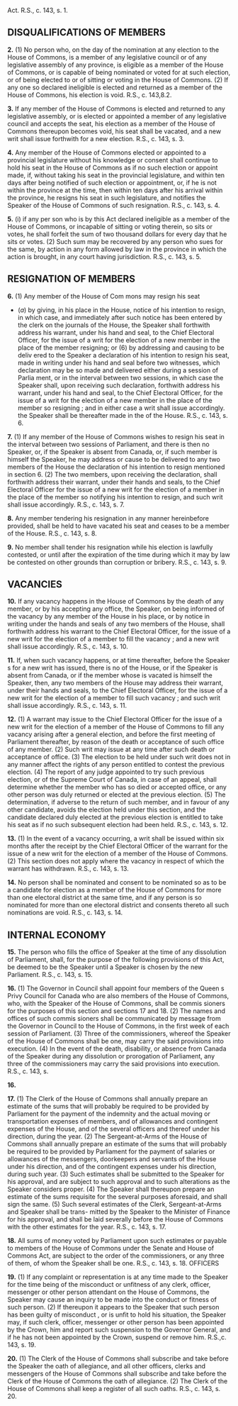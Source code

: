 Act. R.S., c. 143, s. 1.

## DISQUALIFICATIONS OF MEMBERS

**2.** (1) No person who, on the day of the
nomination at any election to the House of
Commons, is a member of any legislative
council or of any legislative assembly of any
province, is eligible as a member of the House
of Commons, or is capable of being nominated
or voted for at such election, or of being
elected to or of sitting or voting in the House
of Commons.
(2) If any one so declared ineligible is
elected and returned as a member of the
House of Commons, his election is void. R.S.,
c. 143,8.2.

**3.** If any member of the House of Commons
is elected and returned to any legislative
assembly, or is elected or appointed a member
of any legislative council and accepts the
seat, his election as a member of the House
of Commons thereupon becomes void, his seat
shall be vacated, and a new writ shall issue
forthwith for a new election. R.S., c. 143, s. 3.

**4.** Any member of the House of Commons
elected or appointed to a provincial legislature
without his knowledge or consent shall
continue to hold his seat in the House of
Commons as if no such election or appoint
made, if, without taking his seat in the
provincial legislature, and within ten days
after being notified of such election or
appointment, or, if he is not within the
province at the time, then within ten days
after his arrival within the province, he resigns
his seat in such legislature, and notifies the
Speaker of the House of Commons of such
resignation. R.S., c. 143, s. 4.

**5.** (i) if any per son who is by this Act
declared ineligible as a member of the House
of Commons, or incapable of sitting or voting
therein, so sits or votes, he shall forfeit the
sum of two thousand dollars for every day
that he sits or votes.
(2) Such sum may be recovered by any
person who sues for the same, by action in
any form allowed by law in the province in
which the action is brought, in any court
having jurisdiction. R.S., c. 143, s. 5.

## RESIGNATION OF MEMBERS

**6.** (1) Any member of the House of Com
mons may resign his seat
  * (_a_) by giving, in his place in the House,
notice of his intention to resign, in which
case, and immediately after such notice has
been entered by the clerk on the journals of
the House, the Speaker shall forthwith
address his warrant, under his hand and
seal, to the Chief Electoral Officer, for the
issue of a writ for the election of a new
member in the place of the member
resigning; or
(6) by addressing and causing to be deliv
ered to the Speaker a declaration of his
intention to resign his seat, made in writing
under his hand and seal before two witnesses,
which declaration may be so made and
delivered either during a session of Parlia
ment, or in the interval between two
sessions, in which case the Speaker shall,
upon receiving such declaration, forthwith
address his warrant, under his hand and
seal, to the Chief Electoral Officer, for the
issue of a writ for the election of a new
member in the place of the member so
resigning ;
and in either case a writ shall issue accordingly.
the Speaker shall be thereafter made in the
of the House. R.S., c. 143, s. 6.

**7.** (1) If any member of the House of
Commons wishes to resign his seat in the
interval between two sessions of Parliament,
and there is then no Speaker, or, if the
Speaker is absent from Canada, or, if such
member is himself the Speaker, he may
address or cause to be delivered to any two
members of the House the declaration of his
intention to resign mentioned in section 6.
(2) The two members, upon receiving the
declaration, shall forthwith address their
warrant, under their hands and seals, to the
Chief Electoral Officer for the issue of a new
writ for the election of a member in the place
of the member so notifying his intention to
resign, and such writ shall issue accordingly.
R.S., c. 143, s. 7.

**8.** Any member tendering his resignation
in any manner hereinbefore provided, shall
be held to have vacated his seat and ceases to
be a member of the House. R.S., c. 143, s. 8.

**9.** No member shall tender his resignation
while his election is lawfully contested, or
until after the expiration of the time during
which it may by law be contested on other
grounds than corruption or bribery. R.S., c.
143, s. 9.

## VACANCIES

**10.** If any vacancy happens in the House
of Commons by the death of any member, or
by his accepting any office, the Speaker, on
being informed of the vacancy by any member
of the House in his place, or by notice in
writing under the hands and seals of any two
members of the House, shall forthwith address
his warrant to the Chief Electoral Officer, for
the issue of a new writ for the election of a
member to fill the vacancy ; and a new writ
shall issue accordingly. R.S., c. 143, s. 10.

**11.** If, when such vacancy happens, or at
time thereafter, before the Speaker s
for a new writ has issued, there is no
of the House, or if the Speaker is
absent from Canada, or if the member whose
is vacated is himself the Speaker, then,
any two members of the House may address
their warrant, under their hands and seals, to
the Chief Electoral Officer, for the issue of a
new writ for the election of a member to fill
such vacancy ; and such writ shall issue
accordingly. R.S., c. 143, s. 11.

**12.** (1) A warrant may issue to the Chief
Electoral Officer for the issue of a new writ
for the election of a member of the House of
Commons to fill any vacancy arising after a
general election, and before the first meeting
of Parliament thereafter, by reason of the
death or acceptance of such office of any
member.
(2) Such writ may issue at any time after
such death or acceptance of office.
(3) The election to be held under such writ
does not in any manner affect the rights of
any person entitled to contest the previous
election.
(4) The report of any judge appointed to
try such previous election, or of the Supreme
Court of Canada, in case of an appeal, shall
determine whether the member who has so
died or accepted office, or any other person
was duly returned or elected at the previous
election.
(5) The determination, if adverse to the
return of such member, and in favour of any
other candidate, avoids the election held
under this section, and the candidate declared
duly elected at the previous election is entitled
to take his seat as if no such subsequent
election had been held. R.S., c. 143, s. 12.

**13.** (1) In the event of a vacancy occurring,
a writ shall be issued within six months after
the receipt by the Chief Electoral Officer of
the warrant for the issue of a new writ for the
election of a member of the House of
Commons.
(2) This section does not apply where the
vacancy in respect of which the warrant has
withdrawn. R.S., c. 143, s. 13.

**14.** No person shall be nominated and
consent to be nominated so as to be a
candidate for election as a member of the
House of Commons for more than one
electoral district at the same time, and if any
person is so nominated for more than one
electoral district and consents thereto all such
nominations are void. R.S., c. 143, s. 14.

## INTERNAL ECONOMY

**15.** The person who fills the office of
Speaker at the time of any dissolution of
Parliament, shall, for the purpose of the
following provisions of this Act, be deemed to
be the Speaker until a Speaker is chosen by
the new Parliament. R.S., c. 143, s. 15.

**16.** (1) The Governor in Council shall
appoint four members of the Queen s Privy
Council for Canada who are also members of
the House of Commons, who, with the Speaker
of the House of Commons, shall be commis
sioners for the purposes of this section and
sections 17 and 18.
(2) The names and offices of such commis
sioners shall be communicated by message
from the Governor in Council to the House
of Commons, in the first week of each session
of Parliament.
(3) Three of the commissioners, whereof the
Speaker of the House of Commons shall be
one, may carry the said provisions into
execution.
(4) In the event of the death, disability, or
absence from Canada of the Speaker during
any dissolution or prorogation of Parliament,
any three of the commissioners may carry the
said provisions into execution. R.S., c. 143, s.

**16.**

**17.** (1) The Clerk of the House of Commons
shall annually prepare an estimate of the
sums that will probably be required to be
provided by Parliament for the payment of
the indemnity and the actual moving or
transportation expenses of members, and of
allowances and contingent expenses
of the House, and of the several officers and
thereof under his direction, during the
year.
(2) The Sergeant-at-Arms of the House of
Commons shall annually prepare an estimate
of the sums that will probably be required to
be provided by Parliament for the payment
of salaries or allowances of the messengers,
doorkeepers and servants of the House under
his direction, and of the contingent expenses
under his direction, during such year.
(3) Such estimates shall be submitted to the
Speaker for his approval, and are subject to
such approval and to such alterations as the
Speaker considers proper.
(4) The Speaker shall thereupon prepare an
estimate of the sums requisite for the several
purposes aforesaid, and shall sign the same.
(5) Such several estimates of the Clerk,
Sergeant-at-Arms and Speaker shall be trans-
mitted by the Speaker to the Minister of
Finance for his approval, and shall be laid
severally before the House of Commons with
the other estimates for the year. R.S., c. 143,
s. 17.

**18.** All sums of money voted by Parliament
upon such estimates or payable to members
of the House of Commons under the Senate
and House of Commons Act, are subject to the
order of the commissioners, or any three of
them, of whom the Speaker shall be one. R.S.,
c. 143, s. 18.
OFFICERS

**19.** (1) If any complaint or representation
is at any time made to the Speaker for the
time being of the misconduct or unfitness of
any clerk, officer, messenger or other person
attendant on the House of Commons, the
Speaker may cause an inquiry to be made
into the conduct or fitness of such person.
(2) If thereupon it appears to the Speaker
that such person has been guilty of misconduct ,
or is unfit to hold his situation, the Speaker
may, if such clerk, officer, messenger or other
person has been appointed by the Crown,
him and report such suspension to
the Governor General, and if he has not been
appointed by the Crown, suspend or remove
him. R.S.,c. 143, s. 19.

**20.** (1) The Clerk of the House of Commons
shall subscribe and take before the Speaker
the oath of allegiance, and all other officers,
clerks and messengers of the House of
Commons shall subscribe and take before the
Clerk of the House of Commons the oath of
allegiance.
(2) The Clerk of the House of Commons
shall keep a register of all such oaths. R.S., c.
143, s. 20.
